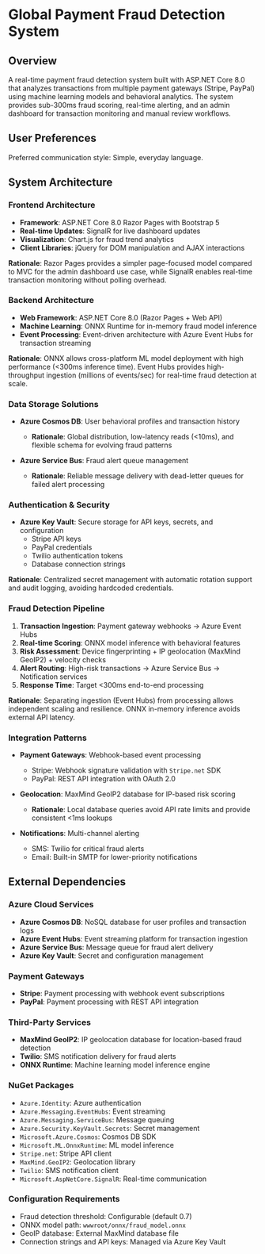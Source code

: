 # Global Payment Fraud Detection System

## Overview

A real-time payment fraud detection system built with ASP.NET Core 8.0 that analyzes transactions from multiple payment gateways (Stripe, PayPal) using machine learning models and behavioral analytics. The system provides sub-300ms fraud scoring, real-time alerting, and an admin dashboard for transaction monitoring and manual review workflows.

## User Preferences

Preferred communication style: Simple, everyday language.

## System Architecture

### Frontend Architecture
- **Framework**: ASP.NET Core 8.0 Razor Pages with Bootstrap 5
- **Real-time Updates**: SignalR for live dashboard updates
- **Visualization**: Chart.js for fraud trend analytics
- **Client Libraries**: jQuery for DOM manipulation and AJAX interactions

**Rationale**: Razor Pages provides a simpler page-focused model compared to MVC for the admin dashboard use case, while SignalR enables real-time transaction monitoring without polling overhead.

### Backend Architecture
- **Web Framework**: ASP.NET Core 8.0 (Razor Pages + Web API)
- **Machine Learning**: ONNX Runtime for in-memory fraud model inference
- **Event Processing**: Event-driven architecture with Azure Event Hubs for transaction streaming

**Rationale**: ONNX allows cross-platform ML model deployment with high performance (<300ms inference time). Event Hubs provides high-throughput ingestion (millions of events/sec) for real-time fraud detection at scale.

### Data Storage Solutions
- **Azure Cosmos DB**: User behavioral profiles and transaction history
  - **Rationale**: Global distribution, low-latency reads (<10ms), and flexible schema for evolving fraud patterns
  
- **Azure Service Bus**: Fraud alert queue management
  - **Rationale**: Reliable message delivery with dead-letter queues for failed alert processing

### Authentication & Security
- **Azure Key Vault**: Secure storage for API keys, secrets, and configuration
  - Stripe API keys
  - PayPal credentials
  - Twilio authentication tokens
  - Database connection strings

**Rationale**: Centralized secret management with automatic rotation support and audit logging, avoiding hardcoded credentials.

### Fraud Detection Pipeline
1. **Transaction Ingestion**: Payment gateway webhooks → Azure Event Hubs
2. **Real-time Scoring**: ONNX model inference with behavioral features
3. **Risk Assessment**: Device fingerprinting + IP geolocation (MaxMind GeoIP2) + velocity checks
4. **Alert Routing**: High-risk transactions → Azure Service Bus → Notification services
5. **Response Time**: Target <300ms end-to-end processing

**Rationale**: Separating ingestion (Event Hubs) from processing allows independent scaling and resilience. ONNX in-memory inference avoids external API latency.

### Integration Patterns
- **Payment Gateways**: Webhook-based event processing
  - Stripe: Webhook signature validation with `Stripe.net` SDK
  - PayPal: REST API integration with OAuth 2.0
  
- **Geolocation**: MaxMind GeoIP2 database for IP-based risk scoring
  - **Rationale**: Local database queries avoid API rate limits and provide consistent <1ms lookups

- **Notifications**: Multi-channel alerting
  - SMS: Twilio for critical fraud alerts
  - Email: Built-in SMTP for lower-priority notifications

## External Dependencies

### Azure Cloud Services
- **Azure Cosmos DB**: NoSQL database for user profiles and transaction logs
- **Azure Event Hubs**: Event streaming platform for transaction ingestion
- **Azure Service Bus**: Message queue for fraud alert delivery
- **Azure Key Vault**: Secret and configuration management

### Payment Gateways
- **Stripe**: Payment processing with webhook event subscriptions
- **PayPal**: Payment processing with REST API integration

### Third-Party Services
- **MaxMind GeoIP2**: IP geolocation database for location-based fraud detection
- **Twilio**: SMS notification delivery for fraud alerts
- **ONNX Runtime**: Machine learning model inference engine

### NuGet Packages
- `Azure.Identity`: Azure authentication
- `Azure.Messaging.EventHubs`: Event streaming
- `Azure.Messaging.ServiceBus`: Message queuing
- `Azure.Security.KeyVault.Secrets`: Secret management
- `Microsoft.Azure.Cosmos`: Cosmos DB SDK
- `Microsoft.ML.OnnxRuntime`: ML model inference
- `Stripe.net`: Stripe API client
- `MaxMind.GeoIP2`: Geolocation library
- `Twilio`: SMS notification client
- `Microsoft.AspNetCore.SignalR`: Real-time communication

### Configuration Requirements
- Fraud detection threshold: Configurable (default 0.7)
- ONNX model path: `wwwroot/onnx/fraud_model.onnx`
- GeoIP database: External MaxMind database file
- Connection strings and API keys: Managed via Azure Key Vault